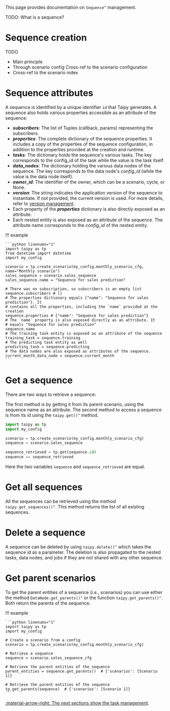 This page provides documentation on `Sequence^` management.

TODO:
What is a sequence?

# Sequence creation

TODO
- Main principle
- Through scenario config Cross-ref to the scenario configuration
- Cross-ref to the scenario index

# Sequence attributes

A sequence is identified by a unique identifier `id` that Taipy generates.
A sequence also holds various properties accessible as an attribute of the
sequence:

- _**subscribers**_: The list of Tuples (callback, params) representing the subscribers.
- _**properties**_: The complete dictionary of the sequence properties. It includes a copy of the properties of
  the sequence configuration, in addition to the properties provided at the creation and runtime.
- _**tasks**_: The dictionary holds the sequence's various tasks. The key corresponds to the config_id of the
  task while the value is the task itself.
- _**data_nodes**_: The dictionary holding the various data nodes of the sequence. The key corresponds to the
    data node's _config_id_ (while the value is the data node itself).
- _**owner_id**_: The identifier of the owner, which can be a scenario, cycle, or None.
- _**version**_: The string indicates the application version of the sequence to instantiate. If not provided,
  the current version is used. For more details, refer to [version management](../../versioning/index.md).
- Each property of the _**properties**_ dictionary is also directly exposed as an attribute.
- Each nested entity is also exposed as an attribute of the sequence. The attribute name corresponds to the
  *config_id* of the nested entity.

!!! example

    ```python linenums="1"
    import taipy as tp
    from datetime import datetime
    import my_config

    scenario = tp.create_scenario(my_config.monthly_scenario_cfg, name="Monthly scenario")
    sales_sequence = scenario.sales_sequence
    sales_sequence.name = "Sequence for sales prediction"

    # There was no subscription, so subscribers is an empty list
    sequence.subscribers # []
    # The properties dictionary equals {"name": "Sequence for sales prediction"}. It
    # contains all the properties, including the `name` provided at the creation
    sequence.properties # {"name": "Sequence for sales prediction"}
    # The `name` property is also exposed directly as an attribute. It
    # equals "Sequence for sales prediction"
    sequence.name
    # The training task entity is exposed as an attribute of the sequence
    training_task = sequence.training
    # The predicting task entity as well
    predicting_task = sequence.predicting
    # The data nodes are also exposed as attributes of the sequence.
    current_month_data_node = sequence.current_month
    ```

# Get a sequence

There are two ways to retrieve a sequence:

The first method is by getting it from its parent scenario, using the sequence name as an attribute.
The second method to access a sequence is from its id using the `taipy.get()^` method.

```python linenums="1"
import taipy as tp
import my_config

scenario = tp.create_scenario(my_config.monthly_scenario_cfg)
sequence = scenario.sales_sequence

sequence_retrieved = tp.get(sequence.id)
sequence == sequence_retrieved
```

Here the two variables `sequence` and `sequence_retrieved` are equal.

# Get all sequences

All the sequences can be retrieved using the method `taipy.get_sequences()^`. This method returns the list of all
existing sequences.

# Delete a sequence

A sequence can be deleted by using `taipy.delete()^` which takes the sequence id as a parameter. The deletion is
also propagated to the nested tasks, data nodes, and jobs if they are not shared with any other sequence.

# Get parent scenarios

To get the parent entities of a sequence (i.e., scenarios) you can use either the method `DataNode.get_parents()^` or
the function
`taipy.get_parents()^`. Both return the parents of the sequence.

!!! example

    ```python linenums="1"
    import taipy as tp
    import my_config

    # Create a scenario from a config
    scenario = tp.create_scenario(my_config.monthly_scenario_cfg)

    # Retrieve a sequence
    sequence = scenario.sales_sequence_cfg

    # Retrieve the parent entities of the sequence
    parent_entities = sequence.get_parents()  # {'scenarios': [Scenario 1]}

    # Retrieve the parent entities of the sequence
    tp.get_parents(sequence)  # {'scenarios': [Scenario 1]}
    ```

[:material-arrow-right: The next sections show the task management](task-mgt.md).
